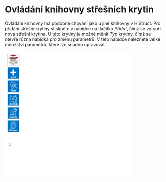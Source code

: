 # Ovládání knihovny střešních krytin

Ovládání knihovny má podobné chování jako u jiné knihovny v HiStruct. Pro přidání střešní krytiny stiskněte v nabídce na tlačítko *Přidat*, čímž se vytvoří nová střešní krytina. U této krytiny je možné měnit *Typ* krytiny, čímž se otevře různá nabídka pro změnu parametrů. V této nabídce naleznete velké množství parametrů, které lze snadno upravovat.

![Roofing library options](img/roofingLibrary.gif) 